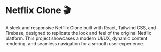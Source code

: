 # Netflix Clone 🎬
 
A sleek and responsive Netflix Clone built with React, Tailwind CSS, and Firebase, designed to replicate the look and feel of the original Netflix platform. This project showcases a modern UI/UX, dynamic content rendering, and seamless navigation for a smooth user experience.

